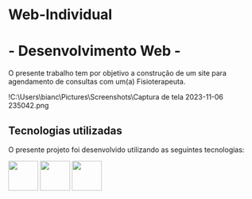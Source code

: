 # Web-Individual

<body>
    <h1>- Desenvolvimento Web  - </h1>
    <p>O presente trabalho tem por objetivo a construção de um site para agendamento de consultas com um(a) Fisioterapeuta.</p>
!C:\Users\bianc\Pictures\Screenshots\Captura de tela 2023-11-06 235042.png



  
</body>
    <h2>Tecnologias utilizadas</h2>
    <p>O presente projeto foi desenvolvido utilizando as seguintes tecnologias:</p>

<img src="https://img.shields.io/badge/React-20232A?style=for-the-badge&logo=react&logoColor=61DAFB" width="60" height="60">
  <img src="https://img.shields.io/badge/Vite-B73BFE?style=for-the-badge&logo=vite&logoColor=FFD62E"width="60" height="60">
        <img src="https://img.shields.io/badge/VSCode-0078D4?style=for-the-badge&logo=visual%20studio%20code&logoColor=white"width="60" height="60">

